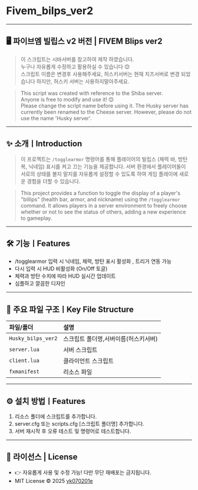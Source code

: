 # Fivem_bilps_ver2

---

## 🖥️ 파이브엠 빌립스 v2 버전 | FIVEM Blips ver2

> 이 스크립트는 시바서버를 참고하여 제작 하였습니다.<br>
> 누구나 자유롭게 수정하고 활용하실 수 있습니다 😊<br>
> 스크립트 이름은 변경후 사용해주세요, 허스키서버는 현재 치즈서버로 변경 되었습니다 하지만, 허스키 서버는 사용하지말아주세요.
  
> This script was created with reference to the Shiba server. <br>
> Anyone is free to modify and use it! 😊 <br>
> Please change the script name before using it. The Husky server has currently been renamed to the Cheese server. However, please do not use the name 'Husky server'.

---
## ✨ 소개ㅣIntroduction
> 이 프로젝트는 `/togglearmor` 명령어를 통해 플레이어의 빌립스 (체력 바, 방탄복, 닉네임) 표시를 켜고 끄는 기능을 제공합니다. 서버 환경에서 플레이어들이 서로의 상태를 볼지 말지를 자유롭게 설정할 수 있도록 하여 게임 플레이에 새로운 경험을 더할 수 있습니다.

> This project provides a function to toggle the display of a player's "billips" (health bar, armor, and nickname) using the `/togglearmor` command. It allows players in a server environment to freely choose whether or not to see the status of others, adding a new experience to gameplay.
---

## 🛠️ 기능ㅣFeatures
- /togglearmor 입력 시 닉네임, 체력, 방탄 표시 활성화 , 트리거 연동 가능
- 다시 입력 시 HUD 비활성화 (On/Off 토글)
- 체력과 방탄 수치에 따라 HUD 실시간 업데이트
- 심플하고 깔끔한 디자인

---

## 📂 주요 파일 구조ㅣKey File Structure
| 파일/폴더 | 설명 |
|:---|:---|
| `Husky_bilps_ver2` | 스크립트 폴더명,서버이름(허스키서버) |
| `server.lua` | 서버 스크립트 |
| `client.lua`| 클라이언트 스크립트 |
| `fxmanifest` | 리소스 파일 |

---

## ⚙️ 설치 방법ㅣFeatures
1. 리소스 폴더에 스크립트를 추가합니다.
2. server.cfg 또는 scripts.cfg [스크립트 폴더명] 추가합니다.
3. 서버 재시작 후 오류 테스트 및 명령어로 테스트합니다.

---

## 📝 라이선스 | License

- 👉 자유롭게 사용 및 수정 가능! 다만 무단 재배포는 금지됩니다.
- MIT License © 2025 [yk070201e](https://github.com/yk070201e)

  
